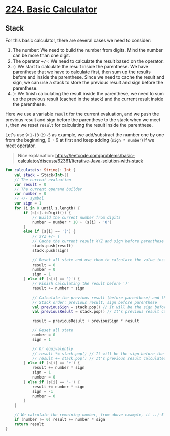 # [224. Basic Calculator](https://leetcode.com/problems/basic-calculator/)

## Stack
For this basic calculator, there are several cases we need to consider:
1. The number: We need to build the number from digits. Mind the number can be more than one digit.
2. The operator `+/-`: We need to calculate the result based on the operator.
3. `(`: We start to calculate the result inside the parenthese. We have parenthese that we have to calculate first, then sum up the results before and inside the parenthese. Since we need to cache the result and sign, we can use a stack to store the previous result and sign before the parenthese. 
4. `)`: We finish calculating the result inside the parenthese, we need to sum up the previous result (cached in the stack) and the current result inside the parenthese. 

Here we use a variable `result` for the current evaluation, and we push the previous result and sign before the parenthese to the stack when we meet `(`, then we reset `result` for calculating the result inside the parenthese.

Let's use `9+1-(3+2)-5` as example, we add/substract the number one by one from the beginning, 0 + 9 at first and keep adding (`sign * number`) if we meet operator.

> Nice explanation: https://leetcode.com/problems/basic-calculator/discuss/62361/Iterative-Java-solution-with-stack

```kotlin
fun calculate(s: String): Int {
    val stack = Stack<Int>()
    // The current evaluation
    var result = 0
    // The current operand builder
    var number = 0
    // +/- symbol
    var sign = 1
    for (i in 0 until s.length) {
        if (s[i].isDigit()) {
            // Build the current number from digits
            number = number * 10 + (s[i] - '0')
        } 
        else if (s[i] == '(') {
            // XYZ +/- (
            // Cache the current result XYZ and sign before parenthese
            stack.push(result)
            stack.push(sign)
            
            // Reset all state and use them to calculate the value inside parenthese
            result = 0
            number = 0
            sign = 1
        } else if (s[i] == ')') {
            // Finish calculating the result before ')'
            result += number * sign

            // Calculate the previous result (before parenthese) and the result inside the parenthese
            // Stack order: previous result, sign before parenthese
            val previousSign = stack.pop() // It will be the sign before the parenthese, i.e. 1
            val previousResult = stack.pop() // It's previous result calculated before the parenthese, i.e. 10

            result = previousResult + previousSign * result

            // Reset all state
            number = 0
            sign = 1

            // Or equivalently
            // result *= stack.pop() // It will be the sign before the parenthese, i.e. -
            // result += stack.pop() // It's previous result calculated before the parenthese, i.e. 10
        } else if (s[i] == '+') {
            result += number * sign
            sign = 1
            number = 0
        } else if (s[i] == '-') {
            result += number * sign
            sign = -1
            number = 0
        }
    }

    // We calculate the remaining number, from above example, it ..)-5
    if (number != 0) result += number * sign
    return result
}
```